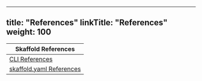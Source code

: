 
---
title: "References"
linkTitle: "References"
weight: 100
---

| Skaffold References  |
|----------|
| [CLI References](/docs/references/cli) |
| [skaffold.yaml References](https://github.com/GoogleContainerTools/skaffold/blob/master/examples/annotated-skaffold.yaml) |

